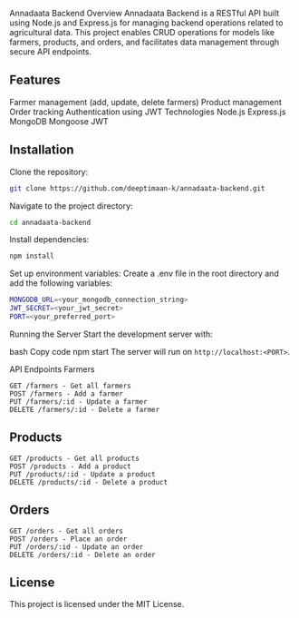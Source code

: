 Annadaata Backend
Overview
Annadaata Backend is a RESTful API built using Node.js and Express.js for managing backend operations related to agricultural data. This project enables CRUD operations for models like farmers, products, and orders, and facilitates data management through secure API endpoints.

## Features
Farmer management (add, update, delete farmers)
Product management
Order tracking
Authentication using JWT
Technologies
Node.js
Express.js
MongoDB
Mongoose
JWT
## Installation
Clone the repository:
```bash
git clone https://github.com/deeptimaan-k/annadaata-backend.git
```
Navigate to the project directory:
```bash
cd annadaata-backend
```
Install dependencies:
```bash
npm install
```
Set up environment variables: Create a .env file in the root directory and add the following variables:
```bash
MONGODB_URL=<your_mongodb_connection_string>
JWT_SECRET=<your_jwt_secret>
PORT=<your_preferred_port>
```
Running the Server
Start the development server with:

bash
Copy code
npm start
The server will run on ```http://localhost:<PORT>```.

API Endpoints
Farmers
```
GET /farmers - Get all farmers
POST /farmers - Add a farmer
PUT /farmers/:id - Update a farmer
DELETE /farmers/:id - Delete a farmer
```
## Products
```
GET /products - Get all products
POST /products - Add a product
PUT /products/:id - Update a product
DELETE /products/:id - Delete a product
```
## Orders
```
GET /orders - Get all orders
POST /orders - Place an order
PUT /orders/:id - Update an order
DELETE /orders/:id - Delete an order
```
## License
This project is licensed under the MIT License.
